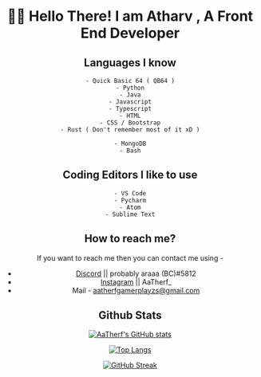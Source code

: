 <div align="center" font-size="2rem">

# 🙋‍♂️ Hello There! I am Atharv , A Front End Developer

## Languages I know
```
- Quick Basic 64 ( QB64 )
- Python
- Java
- Javascript
- Typescript
- HTML
- CSS / Bootstrap
- Rust ( Don't remember most of it xD )

- MongoDB
- Bash
```

## Coding Editors I like to use
```
- VS Code
- Pycharm
- Atom
- Sublime Text
```

## How to reach me?

If you want to reach me then you can contact me using -
- [Discord](discord.com) || probably araaa (BC)#5812
- [Instagram](instagram.com) || AaTherf_
- Mail - aatherfgamerplayzs@gmail.com

## Github Stats

[![AaTherf's GitHub stats](https://github-readme-stats.vercel.app/api?username=CodyAaTherf&count_private=true&theme=radical)](https://github.com/CodyAaTherf/github-readme-stats)

[![Top Langs](https://github-readme-stats.vercel.app/api/top-langs/?username=CodyAaTherf&layout=compact&theme=radical)](https://github.com/CodyAaTherf/github-readme-stats)

[![GitHub Streak](https://github-readme-streak-stats.herokuapp.com/?user=CodyAaTherf&theme=dark)](https://git.io/streak-stats)


</div>
